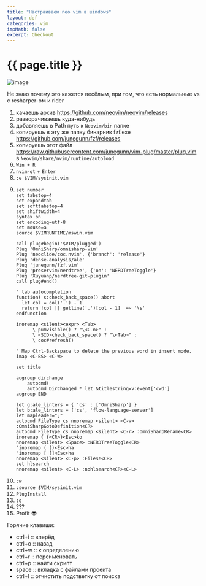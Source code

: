 ```yaml
---
title: "Настраиваем neo vim в шindows"
layout: def
categories: vim
impMath: false
excerpt: Checkout
---
```


# {{ page.title }}

![image](https://user-images.githubusercontent.com/43134602/154825488-0696f26a-f3e0-4a7e-9e12-35aa607b484f.png)

Не знаю почему это кажется весёлым, при том, что есть нормальные vs с resharper-ом и rider

1. качаешь архив https://github.com/neovim/neovim/releases
2. разворачиваешь куда-нибудь
3. добавляешь в Path путь к `Neovim/bin` папке
4. копируешь в эту же папку бинарник fzf.exe https://github.com/junegunn/fzf/releases
5. копируешь этот файл https://raw.githubusercontent.com/junegunn/vim-plug/master/plug.vim в `Neovim/share/nvim/runtime/autoload`
6. `Win + R`
7. `nvim-qt` + `Enter`
8. `:e $VIM/sysinit.vim`
9. ```
   set number
   set tabstop=4
   set expandtab
   set softtabstop=4
   set shiftwidth=4
   syntax on
   set encoding=utf-8
   set mouse=a
   source $VIMRUNTIME/mswin.vim

   call plug#begin('$VIM/plugged')
   Plug 'OmniSharp/omnisharp-vim'
   Plug 'neoclide/coc.nvim', {'branch': 'release'}
   Plug 'dense-analysis/ale'
   Plug 'junegunn/fzf.vim'
   Plug 'preservim/nerdtree', {'on': 'NERDTreeToggle'}
   Plug 'Xuyuanp/nerdtree-git-plugin'
   call plug#end()

   " tab autocompletion
   function! s:check_back_space() abort
     let col = col('.') - 1
     return !col || getline('.')[col - 1]  =~ '\s'
   endfunction

   inoremap <silent><expr> <Tab>
         \ pumvisible() ? "\<C-n>" :
         \ <SID>check_back_space() ? "\<Tab>" :
         \ coc#refresh()

   " Map Ctrl-Backspace to delete the previous word in insert mode.
   imap <C-BS> <C-W>

   set title

   augroup dirchange
       autocmd!
       autocmd DirChanged * let &titlestring=v:event['cwd']
   augroup END

   let g:ale_linters = { 'cs' : ['OmniSharp'] }
   let b:ale_linters = ['cs', 'flow-language-server']
   let mapleader=";"
   autocmd FileType cs nnoremap <silent> <C-w> :OmniSharpGotoDefinition<CR>
   autocmd FileType cs nnoremap <silent> <C-r> :OmniSharpRename<CR>
   inoremap { {<CR>}<Esc>ko
   nnoremap <silent> <Space> :NERDTreeToggle<CR>
   "inoremap ( ()<Esc>ha
   "inoremap [ []<Esc>ha
   nnoremap <silent> <C-p> :Files!<CR>
   set hlsearch
   nnoremap <silent> <C-L> :nohlsearch<CR><C-L>
   ```
8. `:w`
9. `:source $VIM/sysinit.vim`
10. `PlugInstall`
11. `:q`
12. ???
13. Profit 😎

Горячие клавиши:
- ctrl+i :: вперёд
- ctrl+o :: назад
- ctrl+w :: к определению
- ctrl+r :: переименовать
- ctrl+p :: найти скрипт
- space :: вкладка с файлами проекта
- ctrl+l :: отчистить подстветку от поиска
